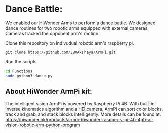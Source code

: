 # Dance Battle:

We enabled our HiWonder Arms to perform a dance battle. We designed dance routines for two robotic arms equipped with external cameras. Cameras tracked the opponent arm's motion. 

Clone this repository on indivudual robotic arm's raspberry pi.

```shell
git clone https://github.com/JBVAkshaya/ArmPi.git
```

Run the scripts

```bash
cd Functions
sudo python3 dance.py
```

## About HiWonder ArmPi kit:
The intelligent vision ArmPi is powered by Raspberry Pi 4B. With built-in inverse kinematics algorithm and a HD camera, ArmPi can sort color blocks, track and grab, and stack blocks intelligently.
More details can be found at: https://hiwonder.hk/products/armpi-hiwonder-raspberry-pi-4b-4gb-ai-vision-robotic-arm-python-program

